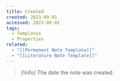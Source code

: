 ```yaml
---
title: Created
created: 2023-09-01
accessed: 2023-09-01
tags:
  - Templates
  - Properties
related:
  - "[[Permanent Note Template]]"
  - "[[Literature Note Template]]"
---
```

>[!info]
>The date the note was created.